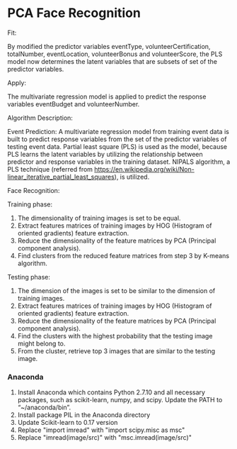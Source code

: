 # PCA Face Recognition

Fit: 

  By modified the predictor variables eventType, volunteerCertification, totalNumber, eventLocation, volunteerBonus and volunteerScore, the PLS model now determines the latent variables that are subsets of set of the predictor variables.

Apply: 

  The multivariate regression model is applied to predict the response variables eventBudget and volunteerNumber.


Algorithm Description:

Event Prediction:
  A multivariate regression model from training event data is built to predict response variables from the set of the predictor variables of testing event data. Partial least square (PLS) is used as the model, because PLS learns the latent variables by utilizing the relationship between predictor and response variables in the training dataset. NIPALS algorithm, a PLS technique (referred from https://en.wikipedia.org/wiki/Non-linear_iterative_partial_least_squares), is utilized.
  
Face Recognition:
 
Training phase:
1.	The dimensionality of training images is set to be equal.
2.	Extract features matrices of training images by HOG (Histogram of oriented gradients) feature extraction.
3.	Reduce the dimensionality of the feature matrices by PCA (Principal component analysis).
4.	Find clusters from the reduced feature matrices from step 3 by K-means algorithm.

Testing phase:
1.	The dimension of the images is set to be similar to the dimension of training images.
2.	Extract features matrices of training images by HOG (Histogram of oriented gradients) feature extraction.
3.	Reduce the dimensionality of the feature matrices by PCA (Principal component analysis).
4.	Find the clusters with the highest probability that the testing image might belong to.
5.	From the cluster, retrieve top 3 images that are similar to the testing image.


### Anaconda ####
1.	Install Anaconda which contains Python 2.7.10 and all necessary packages, such as scikit-learn, numpy, and scipy. Update the PATH to “~/anaconda/bin”.
2.	Install package PIL in the Anaconda directory
3.	Update Scikit-learn to 0.17 version
4.	Replace "import imread" with "import scipy.misc as msc"
5.	Replace "imread(image/src)" with "msc.imread(image/src)"

